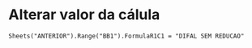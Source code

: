 # Alterar valor da cálula

```
Sheets("ANTERIOR").Range("BB1").FormulaR1C1 = "DIFAL SEM REDUCAO"
```

